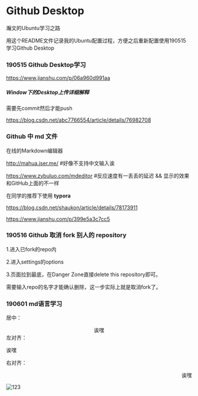 # Github Desktop

瀚文的Ubuntu学习之路

用这个README文件记录我的Ubuntu配置过程，方便之后重新配置使用190515 学习Github Desktop

### 190515 Github Desktop学习

https://www.jianshu.com/p/06a960d991aa

##### Window下的Desktop上传详细解释

需要先commit然后才能push

<https://blog.csdn.net/abc7766554/article/details/76982708>

### Github 中 md 文件

在线的Markdown编辑器

http://mahua.jser.me/ #好像不支持中文输入诶

https://www.zybuluo.com/mdeditor #反应速度有一丢丢的延迟 && 显示的效果和GitHub上面的不一样

在同学的推荐下使用  **typora**

https://blog.csdn.net/shaukon/article/details/78173911

https://www.jianshu.com/p/399e5a3c7cc5



### 190516 Github 取消 fork 别人的 repository

1.进入已fork的repo内

2.进入settings的options

3.页面拉到最底，在Danger Zone直接delete this repository即可。

需要输入repo的名字才能确认删除，这一步实际上就是取消fork了。

### 190601 md语言学习
居中：
<center>诶嘿</center>
左对齐：
<p align="left">诶嘿</p>
右对齐：
<p align="right">诶嘿</p>


<img src="https://upload.wikimedia.org/wikipedia/commons/thumb/0/0f/Venn4.svg/150px-Venn4.svg.png" title="hanwen" alt="123"  />
